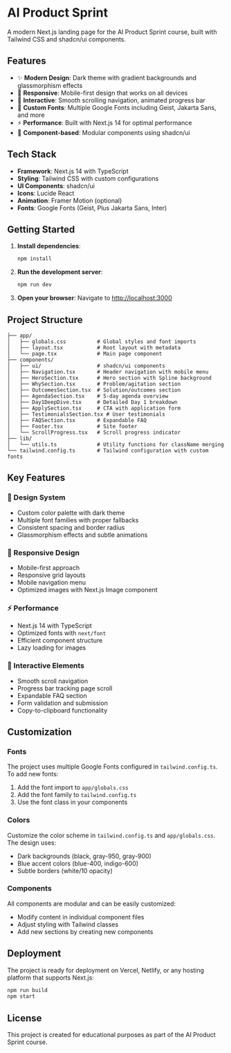 # AI Product Sprint

A modern Next.js landing page for the AI Product Sprint course, built with Tailwind CSS and shadcn/ui components.

## Features

- ✨ **Modern Design**: Dark theme with gradient backgrounds and glassmorphism effects
- 📱 **Responsive**: Mobile-first design that works on all devices
- 🎯 **Interactive**: Smooth scrolling navigation, animated progress bar
- 🎨 **Custom Fonts**: Multiple Google Fonts including Geist, Jakarta Sans, and more
- ⚡ **Performance**: Built with Next.js 14 for optimal performance
- 🧩 **Component-based**: Modular components using shadcn/ui

## Tech Stack

- **Framework**: Next.js 14 with TypeScript
- **Styling**: Tailwind CSS with custom configurations
- **UI Components**: shadcn/ui
- **Icons**: Lucide React
- **Animation**: Framer Motion (optional)
- **Fonts**: Google Fonts (Geist, Plus Jakarta Sans, Inter)

## Getting Started

1. **Install dependencies**:
   ```bash
   npm install
   ```

2. **Run the development server**:
   ```bash
   npm run dev
   ```

3. **Open your browser**:
   Navigate to [http://localhost:3000](http://localhost:3000)

## Project Structure

```
├── app/
│   ├── globals.css          # Global styles and font imports
│   ├── layout.tsx           # Root layout with metadata
│   └── page.tsx             # Main page component
├── components/
│   ├── ui/                  # shadcn/ui components
│   ├── Navigation.tsx       # Header navigation with mobile menu
│   ├── HeroSection.tsx      # Hero section with Spline background
│   ├── WhySection.tsx       # Problem/agitation section
│   ├── OutcomesSection.tsx  # Solution/outcomes section
│   ├── AgendaSection.tsx    # 5-day agenda overview
│   ├── Day1DeepDive.tsx     # Detailed Day 1 breakdown
│   ├── ApplySection.tsx     # CTA with application form
│   ├── TestimonialsSection.tsx # User testimonials
│   ├── FAQSection.tsx       # Expandable FAQ
│   ├── Footer.tsx           # Site footer
│   └── ScrollProgress.tsx   # Scroll progress indicator
├── lib/
│   └── utils.ts             # Utility functions for className merging
└── tailwind.config.ts       # Tailwind configuration with custom fonts
```

## Key Features

### 🎨 Design System
- Custom color palette with dark theme
- Multiple font families with proper fallbacks
- Consistent spacing and border radius
- Glassmorphism effects and subtle animations

### 📱 Responsive Design
- Mobile-first approach
- Responsive grid layouts
- Mobile navigation menu
- Optimized images with Next.js Image component

### ⚡ Performance
- Next.js 14 with TypeScript
- Optimized fonts with `next/font`
- Efficient component structure
- Lazy loading for images

### 🎯 Interactive Elements
- Smooth scroll navigation
- Progress bar tracking page scroll
- Expandable FAQ section
- Form validation and submission
- Copy-to-clipboard functionality

## Customization

### Fonts
The project uses multiple Google Fonts configured in `tailwind.config.ts`. To add new fonts:

1. Add the font import to `app/globals.css`
2. Add the font family to `tailwind.config.ts`
3. Use the font class in your components

### Colors
Customize the color scheme in `tailwind.config.ts` and `app/globals.css`. The design uses:
- Dark backgrounds (black, gray-950, gray-900)
- Blue accent colors (blue-400, indigo-600)
- Subtle borders (white/10 opacity)

### Components
All components are modular and can be easily customized:
- Modify content in individual component files
- Adjust styling with Tailwind classes
- Add new sections by creating new components

## Deployment

The project is ready for deployment on Vercel, Netlify, or any hosting platform that supports Next.js:

```bash
npm run build
npm start
```

## License

This project is created for educational purposes as part of the AI Product Sprint course.